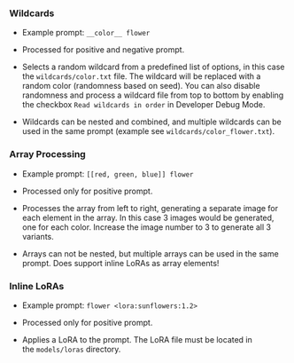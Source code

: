 ### Wildcards

- Example prompt: `__color__ flower`

- Processed for positive and negative prompt.

- Selects a random wildcard from a predefined list of options, in this case the `wildcards/color.txt` file. The wildcard will be replaced with a random color (randomness based on seed). You can also disable randomness and process a wildcard file from top to bottom by enabling the checkbox `Read wildcards in order` in Developer Debug Mode.

- Wildcards can be nested and combined, and multiple wildcards can be used in the same prompt (example see `wildcards/color_flower.txt`).

### Array Processing

- Example prompt: `[[red, green, blue]] flower`

- Processed only for positive prompt.

- Processes the array from left to right, generating a separate image for each element in the array. In this case 3 images would be generated, one for each color. Increase the image number to 3 to generate all 3 variants.

- Arrays can not be nested, but multiple arrays can be used in the same prompt. Does support inline LoRAs as array elements!

### Inline LoRAs

- Example prompt: `flower <lora:sunflowers:1.2>`

- Processed only for positive prompt.

- Applies a LoRA to the prompt. The LoRA file must be located in the `models/loras` directory.